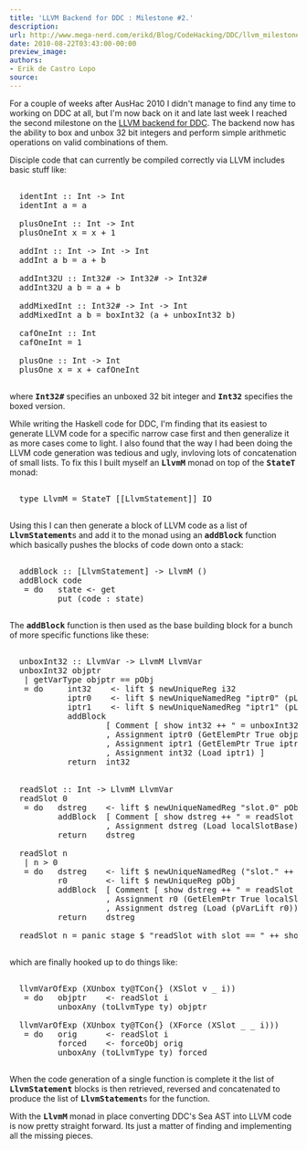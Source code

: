 ```yaml
---
title: 'LLVM Backend for DDC : Milestone #2.'
description:
url: http://www.mega-nerd.com/erikd/Blog/CodeHacking/DDC/llvm_milestone2.html
date: 2010-08-22T03:43:00-00:00
preview_image:
authors:
- Erik de Castro Lopo
source:
---
```




<p>
For a couple of weeks after AusHac 2010 I didn't manage to find any time to
working on DDC at all, but I'm now back on it and late last week I  reached the
second milestone on the
	<a href="http://www.mega-nerd.com/erikd/Blog/CodeHacking/DDC/llvm_backend.html">
	LLVM backend for DDC</a>.
The backend now has the ability to box and unbox 32 bit integers and perform
simple arithmetic operations on valid combinations of them.
</p>

<p>
Disciple code that can currently be compiled correctly via LLVM includes basic
stuff like:
</p>

<pre class="code">

  identInt :: Int -&gt; Int
  identInt a = a

  plusOneInt :: Int -&gt; Int
  plusOneInt x = x + 1

  addInt :: Int -&gt; Int -&gt; Int
  addInt a b = a + b

  addInt32U :: Int32# -&gt; Int32# -&gt; Int32#
  addInt32U a b = a + b

  addMixedInt :: Int32# -&gt; Int -&gt; Int
  addMixedInt a b = boxInt32 (a + unboxInt32 b)

  cafOneInt :: Int
  cafOneInt = 1

  plusOne :: Int -&gt; Int
  plusOne x = x + cafOneInt

</pre>

<p>
where <b><tt>Int32#</tt></b> specifies an unboxed 32 bit integer and
<b><tt>Int32</tt></b> specifies the boxed version.
</p>

<p>
While writing the Haskell code for DDC, I'm finding that its easiest to generate
LLVM code for a specific narrow case first and then generalize it as more cases
come to light.
I also found that the way I had been doing the LLVM code generation was tedious
and ugly, invloving lots of concatenation of small lists.
To fix this I built myself an <b><tt>LlvmM</tt></b> monad on top of the
<b><tt>StateT</tt></b> monad:
</p>

<pre class="code">

  type LlvmM = StateT [[LlvmStatement]] IO

</pre>

<p>
Using this I can then generate a block of LLVM code as a list of
<b><tt>LlvmStatement</tt></b>s and add it to the monad using an
<b><tt>addBlock</tt></b> function which basically pushes the blocks of code
down onto a stack:
</p>

<pre class="code">

  addBlock :: [LlvmStatement] -&gt; LlvmM ()
  addBlock code
   = do	  state	&lt;- get
          put (code : state)

</pre>

<p>
The <b><tt>addBlock</tt></b> function is then used as the base building block
for a bunch of more specific functions like these:
</p>

<pre class="code">

  unboxInt32 :: LlvmVar -&gt; LlvmM LlvmVar
  unboxInt32 objptr
   | getVarType objptr == pObj
   = do     int32    &lt;- lift $ newUniqueReg i32
            iptr0    &lt;- lift $ newUniqueNamedReg &quot;iptr0&quot; (pLift i32)
            iptr1    &lt;- lift $ newUniqueNamedReg &quot;iptr1&quot; (pLift i32)
            addBlock
                    [ Comment [ show int32 ++ &quot; = unboxInt32 (&quot; ++ show objptr ++ &quot;)&quot; ]
                    , Assignment iptr0 (GetElemPtr True objptr [llvmWordLitVar 0, i32LitVar 0])
                    , Assignment iptr1 (GetElemPtr True iptr0 [llvmWordLitVar 1])
                    , Assignment int32 (Load iptr1) ]
            return  int32


  readSlot :: Int -&gt; LlvmM LlvmVar
  readSlot 0
   = do   dstreg    &lt;- lift $ newUniqueNamedReg &quot;slot.0&quot; pObj
          addBlock  [ Comment [ show dstreg ++ &quot; = readSlot 0&quot; ]
                    , Assignment dstreg (Load localSlotBase) ]
          return    dstreg

  readSlot n
   | n &gt; 0
   = do   dstreg    &lt;- lift $ newUniqueNamedReg (&quot;slot.&quot; ++ show n) pObj
          r0        &lt;- lift $ newUniqueReg pObj
          addBlock  [ Comment [ show dstreg ++ &quot; = readSlot &quot; ++ show n ]
                    , Assignment r0 (GetElemPtr True localSlotBase [llvmWordLitVar n])
                    , Assignment dstreg (Load (pVarLift r0)) ]
          return    dstreg

  readSlot n = panic stage $ &quot;readSlot with slot == &quot; ++ show n

</pre>

<p>
which are finally hooked up to do things like:
</p>

<pre class="code">

  llvmVarOfExp (XUnbox ty@TCon{} (XSlot v _ i))
   = do   objptr    &lt;- readSlot i
          unboxAny (toLlvmType ty) objptr

  llvmVarOfExp (XUnbox ty@TCon{} (XForce (XSlot _ _ i)))
   = do   orig      &lt;- readSlot i
          forced    &lt;- forceObj orig
          unboxAny (toLlvmType ty) forced

</pre>

<p>
When the code generation of a single function is complete it the list of
<b><tt>LlvmStatement</tt></b> blocks is then retrieved, reversed and
concatenated to produce the list of <b><tt>LlvmStatement</tt></b>s for the
function.
</p>

<p>
With the <b><tt>LlvmM</tt></b> monad in place converting DDC's Sea AST into LLVM
code is now pretty straight forward.
Its just a matter of finding and implementing all the missing pieces.
</p>



